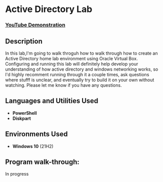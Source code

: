 <h1>Active Directory Lab</h1>

 ### [YouTube Demonstration](https://youtu.be/7eJexJVCqJo)

<h2>Description</h2>
In this lab,I'm going to walk throguh how to walk through how to create an Active Directory home lab environment using Oracle Virtual Box.  Configuring and running this lab will definitely help develop your understanding of how active directory and windows networking works, so I'd highly recomment running through it a couple times, ask questions where stufff is unclear, and eventually try to build it on your own without watching. Please let me know if you have any questions. 
<br />


<h2>Languages and Utilities Used</h2>

- <b>PowerShell</b> 
- <b>Diskpart</b>

<h2>Environments Used </h2>

- <b>Windows 10</b> (21H2)

<h2>Program walk-through:</h2>

In progress
